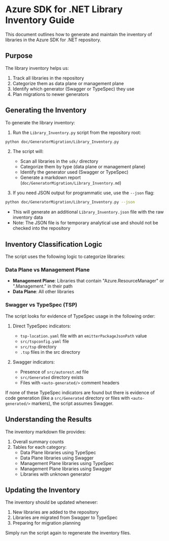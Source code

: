 # Azure SDK for .NET Library Inventory Guide

This document outlines how to generate and maintain the inventory of libraries in the Azure SDK for .NET repository.

## Purpose

The library inventory helps us:

1. Track all libraries in the repository
2. Categorize them as data plane or management plane
3. Identify which generator (Swagger or TypeSpec) they use
4. Plan migrations to newer generators

## Generating the Inventory

To generate the library inventory:

1. Run the `Library_Inventory.py` script from the repository root:

```bash
python doc/GeneratorMigration/Library_Inventory.py
```

2. The script will:
   - Scan all libraries in the `sdk/` directory
   - Categorize them by type (data plane or management plane)
   - Identify the generator used (Swagger or TypeSpec)
   - Generate a markdown report (`doc/GeneratorMigration/Library_Inventory.md`)

3. If you need JSON output for programmatic use, use the `--json` flag:

```bash
python doc/GeneratorMigration/Library_Inventory.py --json
```
   - This will generate an additional `Library_Inventory.json` file with the raw inventory data
   - Note: The JSON file is for temporary analytical use and should not be checked into the repository

## Inventory Classification Logic

The script uses the following logic to categorize libraries:

### Data Plane vs Management Plane

- **Management Plane**: Libraries that contain "Azure.ResourceManager" or ".Management." in their path
- **Data Plane**: All other libraries

### Swagger vs TypeSpec (TSP)

The script looks for evidence of TypeSpec usage in the following order:

1. Direct TypeSpec indicators:
   - `tsp-location.yaml` file with an `emitterPackageJsonPath` value
   - `src/tspconfig.yaml` file
   - `src/tsp` directory
   - `.tsp` files in the src directory

2. Swagger indicators:
   - Presence of `src/autorest.md` file
   - `src/Generated` directory exists
   - Files with `<auto-generated/>` comment headers

If none of these TypeSpec indicators are found but there is evidence of code generation 
(like a `src/Generated` directory or files with `<auto-generated/>` markers), the script assumes Swagger.

## Understanding the Results

The inventory markdown file provides:

1. Overall summary counts
2. Tables for each category:
   - Data Plane libraries using TypeSpec
   - Data Plane libraries using Swagger
   - Management Plane libraries using TypeSpec
   - Management Plane libraries using Swagger
   - Libraries with unknown generator

## Updating the Inventory

The inventory should be updated whenever:

1. New libraries are added to the repository
2. Libraries are migrated from Swagger to TypeSpec
3. Preparing for migration planning

Simply run the script again to regenerate the inventory files.